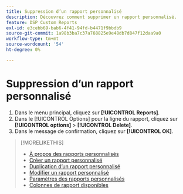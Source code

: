 ```yaml
---
title: Suppression d’un rapport personnalisé
description: Découvrez comment supprimer un rapport personnalisé.
feature: DSP Custom Reports
exl-id: e3cebb69-bab6-4f41-94fd-b4471f9bbdb9
source-git-commit: 1a98b3ba7c37a768825e9e48db7d847f12daa9a0
workflow-type: tm+mt
source-wordcount: '54'
ht-degree: 0%

---
```


# Suppression d’un rapport personnalisé

1. Dans le menu principal, cliquez sur **[!UICONTROL Reports]**.
1. Dans le [!UICONTROL Options] pour la ligne du rapport, cliquez sur **[!UICONTROL options]** > **[!UICONTROL Delete]**.
1. Dans le message de confirmation, cliquez sur **[!UICONTROL OK]**.

>[!MORELIKETHIS]
>
>* [À propos des rapports personnalisés](/help/dsp/reports/report-about.md)
>* [Créer un rapport personnalisé](/help/dsp/reports/report-create.md)
>* [Duplication d’un rapport personnalisé](/help/dsp/reports/report-copy.md)
>* [Modifier un rapport personnalisé](/help/dsp/reports/report-edit.md)
>* [Paramètres des rapports personnalisés](/help/dsp/reports/report-settings.md)
>* [Colonnes de rapport disponibles](/help/dsp/reports/report-columns.md)

